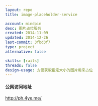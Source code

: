 ```yaml
---
layout: repo
title: image-placeholder-service

account: mindpin
desc: 图片占位服务
created: 2014-11-09
updated: 2014-12-26
last-commit: 3fbd3f7
type: project
alternative: false

skills: [rails]
threads: false
design-usage: 方便获取指定大小的图片用来占位
---
```


#### 公网访问地址
http://ph.4ye.me/
